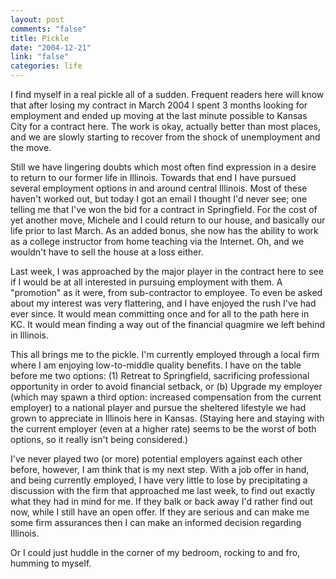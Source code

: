 ```yaml
--- 
layout: post
comments: "false"
title: Pickle
date: "2004-12-21"
link: "false"
categories: life
---
```

I find myself in a real pickle all of a sudden. Frequent readers here will know that after losing my contract in March 2004 I spent 3 months looking for employment and ended up moving at the last minute possible to Kansas City for a contract here. The work is okay, actually better than most places, and we are slowly starting to recover from the shock of unemployment and the move.

Still we have lingering doubts which most often find expression in a desire to return to our former life in Illinois. Towards that end I have pursued several employment options in and around central Illinois. Most of these haven't worked out, but today I got an email I thought I'd never see; one telling me that I've won the bid for a contract in Springfield. For the cost of yet another move, Michele and I could return to our house, and basically our life prior to last March. As an added bonus, she now has the ability to work as a college instructor from home teaching via the Internet. Oh, and we wouldn't have to sell the house at a loss either.

Last week, I was approached by the major player in the contract here to see if I would be at all interested in pursuing employment with them. A "promotion" as it were, from sub-contractor to employee. To even be asked about my interest was very flattering, and I have enjoyed the rush I've had ever since. It would mean committing once and for all to the path here in KC. It would mean finding a way out of the financial quagmire we left behind in Illinois.

This all brings me to the pickle. I'm currently employed through a local firm where I am enjoying low-to-middle quality benefits. I have on the table before me two options: (1) Retreat to Springfield, sacrificing professional opportunity in order to avoid financial setback, or (b) Upgrade my employer (which may spawn a third option: increased compensation from the current employer) to a national player and pursue the sheltered lifestyle we had grown to appreciate in Illinois here in Kansas. (Staying here and staying with the current employer (even at a higher rate) seems to be the worst of both options, so it really isn't being considered.)

I've never played two (or more) potential employers against each other before, however, I am think that is my next step. With a job offer in hand, and being currently employed, I have very little to lose by precipitating a discussion with the firm that approached me last week,  to find out exactly what they had in mind for me. If they balk or back away I'd rather find out now, while I still have an open offer. If they are serious and can make me some firm assurances then I can make an informed decision regarding Illinois.

Or I could just huddle in the corner of my bedroom, rocking to and fro, humming to myself.
